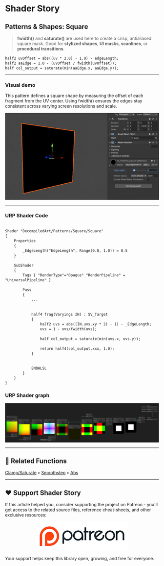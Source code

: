 # Shader Story

## Patterns & Shapes: Square

> **fwidth()** and **saturate()** are used here to create a crisp, antialiased square mask.
Good for **stylized shapes**, **UI masks**, **scanlines**, or **procedural transitions**.



```hlsl
half2 uvOffset = abs((uv * 2.0) - 1.0) - edgeLength;
half2 aaEdge = 1.0 - (uvOffset / fwidth(uvOffset));
half col_output = saturate(min(aaEdge.x, aaEdge.y));
```
---

### Visual demo
This pattern defines a square shape by measuring the offset of each fragment from the UV center.
Using fwidth() ensures the edges stay consistent across varying screen resolutions and scale.

<p align="center">
<img src="https://github.com/DeGGeD/ShaderStory/blob/main/Resources/Images/Chapters/Patterns/DA_Patterns_Square_Demo_01.gif" alt="Shader Story: Patterns - Square" title="Shader Story: Patterns - Square">
</p>

---
### URP Shader Code

```hlsl

Shader "DecompiledArt/Patterns/Square/Square"
{
    Properties
    {
        _EdgeLength("EdgeLength", Range(0.0, 1.0)) = 0.5
    }

    SubShader
    {
        Tags { "RenderType"="Opaque" "RenderPipeline" = "UniversalPipeline" }

        Pass
        {            
            ...
            

            half4 frag(Varyings IN) : SV_Target
            {
                half2 uvs = abs((IN.uvs.xy * 2) - 1) - _EdgeLength;
                uvs = 1 - uvs/fwidth(uvs);
                
                half col_output = saturate(min(uvs.x, uvs.y));

                return half4(col_output.xxx, 1.0);
            }


            ENDHLSL
        }
    }
}

```


### URP Shader graph
<p align="center">
<img src="https://github.com/DeGGeD/ShaderStory/blob/main/Resources/Images/Chapters/Patterns/DA_Patterns_Square_Graph_01.png" alt="Shader Story: Patterns - Square" title="Shader Story: Patterns - Square">
</p>

---

## 🔗 Related Functions

[Clamp/Saturate](https://github.com/DeGGeD/ShaderStory/blob/main/Chapters/CommonFunctions/ClampSaturate.md) • [Smoothstep](https://github.com/DeGGeD/ShaderStory/blob/main/Chapters/CommonFunctions/Smoothstep.md) • [Abs](https://github.com/DeGGeD/ShaderStory/blob/main/Chapters/CommonFunctions/Abs.md)

---

## ❤️ Support Shader Story

If this article helped you, consider supporting the project on Patreon - you'll get access to the related source files, reference cheat-sheets, and other exclusive resources:

<p align="center">
  <a href="https://www.patreon.com/decompiled_art" target="_blank">
    <img src="https://github.com/DeGGeD/ShaderStory/blob/main/Resources/Images/Github/ShaderStory_Github_Patreon.jpg" alt="DecompiledArt on Patreon">
  </a>
</p>

Your support helps keep this library open, growing, and free for everyone.
